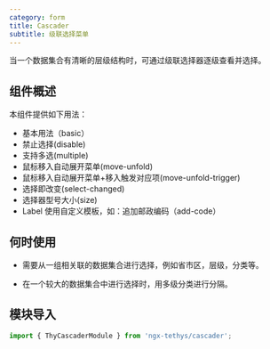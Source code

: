 ```yaml
---
category: form
title: Cascader
subtitle: 级联选择菜单
---
```


<alert>当一个数据集合有清晰的层级结构时，可通过级联选择器逐级查看并选择。</alert>

## 组件概述

本组件提供如下用法：

- 基本用法（basic）
- 禁止选择(disable)
- 支持多选(multiple)
- 鼠标移入自动展开菜单(move-unfold)
- 鼠标移入自动展开菜单+移入触发对应项(move-unfold-trigger)
- 选择即改变(select-changed)
- 选择器型号大小(size)
- Label 使用自定义模板，如：追加邮政编码（add-code）

## 何时使用
- 需要从一组相关联的数据集合进行选择，例如省市区，层级，分类等。

- 在一个较大的数据集合中进行选择时，用多级分类进行分隔。

## 模块导入

```ts
import { ThyCascaderModule } from 'ngx-tethys/cascader';
```

<examples />

